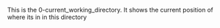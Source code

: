 This is the 0-current_working_directory. It shows the current position of where its in in this directory
